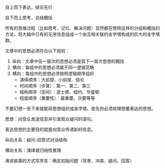 自上而下表达，结论先行

自下而上思考，总结概括

所有的思维过程（比如思考、记忆、解决问题）显然都在使用这样的分组和概括的方法，将大脑中已有的无序信息组成一个由互相关联的金字塔构成的巨大的金字塔群。

文章中的思想必须符合以下规则：

1. 纵向：文章中任一层次的思想必须是其下一层次思想的概括
2. 横向：每组中的思想必须属于同一逻辑范畴
3. 横向：每组中的思想必须按照逻辑顺序组织
    - 演绎顺序：大前提、小前提、结论
    - 时间顺序（步骤）：第一、第二、第三
    - 结构顺序（空间）：波士顿、纽约、华盛顿
    - 程度顺序（重要性）：最重要、次要等等

不要幻想一坐下来就能将思想组织成金字塔。首先你必须梳理想要表达的思想。

思想：向受众发送信息并引发观众疑问的语句。

表达思想的主要目的就是向受众传递新的信息。

纵向关系：疑问-回答式对话结构

横向关系：演绎或归纳性推理

用讲故事的方式写序言：确定初始问题（背景、冲突、疑问、回答）